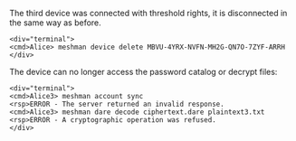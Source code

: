 
The third device was connected with threshold rights, it is disconnected in the same
way as before.


~~~~
<div="terminal">
<cmd>Alice> meshman device delete MBVU-4YRX-NVFN-MH2G-QN7O-7ZYF-ARRH
</div>
~~~~

The device can no longer access the password catalog or decrypt files:


~~~~
<div="terminal">
<cmd>Alice3> meshman account sync
<rsp>ERROR - The server returned an invalid response.
<cmd>Alice3> meshman dare decode ciphertext.dare plaintext3.txt
<rsp>ERROR - A cryptographic operation was refused.
</div>
~~~~


